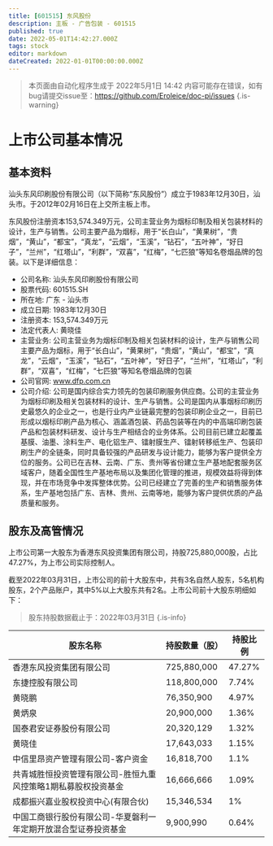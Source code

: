 ```yaml
---
title: [601515] 东风股份
description: 主板 - 广告包装 - 601515
published: true
date: 2022-05-01T14:42:27.000Z
tags: stock
editor: markdown
dateCreated: 2022-01-01T00:00:00.000Z
---
```


> 本页面由自动化程序生成于 2022年5月1日 14:42
> 内容可能存在错误，如有bug请提交issue至：https://github.com/Eroleice/doc-pi/issues
{.is-warning}

# 上市公司基本情况

## 基本资料

汕头东风印刷股份有限公司（以下简称“东风股份”）成立于1983年12月30日，汕头市。于2012年02月16日在上交所主板上市。

东风股份注册资本153,574.349万元，公司主营业务为烟标印制及相关包装材料的设计，生产与销售。公司主要产品为烟标，用于“长白山”，“黄果树”，“贵烟”，“黄山”，“都宝”，“真龙”，“云烟”，“玉溪”，“钻石”，“五叶神”，“好日子”，“兰州”，“红塔山”，“利群”，“双喜”，“红梅”，“七匹狼”等知名卷烟品牌的包装。以下是详细信息：

- 公司名称: 汕头东风印刷股份有限公司
- 股票代码: 601515.SH
- 所在地: 广东 - 汕头市
- 成立日期: 1983年12月30日
- 注册资本: 153,574.349万元
- 法定代表人: 黄晓佳
- 主营业务: 公司主营业务为烟标印制及相关包装材料的设计，生产与销售公司主要产品为烟标，用于“长白山”，“黄果树”，“贵烟”，“黄山”，“都宝”，“真龙”，“云烟”，“玉溪”，“钻石”，“五叶神”，“好日子”，“兰州”，“红塔山”，“利群”，“双喜”，“红梅”，“七匹狼”等知名卷烟品牌的包装
- 公司官网: www.dfp.com.cn
- 公司介绍: 公司是国内综合实力领先的包装印刷服务供应商。公司的主营业务为烟标印刷及相关包装材料的设计、生产与销售。公司是国内从事烟标印刷历史最悠久的企业之一，也是行业内产业链最完整的包装印刷企业之一，目前已形成以烟标印刷产品为核心、涵盖酒包装、药品包装等在内的中高端印刷包装产品和包装材料研发、设计与生产相结合的业务体系。公司目前已建立起覆盖基膜、油墨、涂料生产、电化铝生产、镭射膜生产、镭射转移纸生产、包装印刷生产的全链条，同时具备较强的产品研发与设计能力，能够为客户提供全方位的服务。公司已在吉林、云南、广东、贵州等省份建立生产基地配套服务区域客户，随着全国性生产基地布局以及集团化管理的推进，规模效益将得到体现，并在市场竞争中发挥整体优势。公司已经建立了完善的生产和销售服务体系，生产基地包括广东、吉林、贵州、云南等地，能够为客户提供优质的产品质量和服务。


## 股东及高管情况

上市公司第一大股东为香港东风投资集团有限公司，持股725,880,000股，占比47.27%，为上市公司实际控制人。

截至2022年03月31日，上市公司的前十大股东中，共有3名自然人股东，5名机构股东，2个产品账户，其中5%以上大股东共有2名。上市公司前十大股东明细如下：

> 股东持股数据截止于：2022年03月31日
{.is-info}

| 股东名称 | 持股数量（股） | 持股比例 |
| --- | --- | --- |
| 香港东风投资集团有限公司 | 725,880,000 | 47.27% |
| 东捷控股有限公司 | 118,800,000 | 7.74% |
| 黄晓鹏 | 76,350,900 | 4.97% |
| 黄炳泉 | 20,900,000 | 1.36% |
| 国泰君安证券股份有限公司 | 20,320,129 | 1.32% |
| 黄晓佳 | 17,643,033 | 1.15% |
| 中信里昂资产管理有限公司-客户资金 | 16,818,700 | 1.1% |
| 共青城胜恒投资管理有限公司-胜恒九重风控策略1期私募股权投资基金 | 16,666,666 | 1.09% |
| 成都振兴嘉业股权投资中心(有限合伙) | 15,346,534 | 1% |
| 中国工商银行股份有限公司-华夏磐利一年定期开放混合型证券投资基金 | 9,900,990 | 0.64% |




